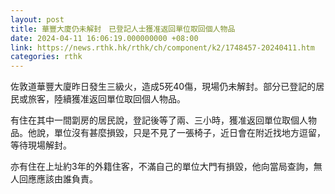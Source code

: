 ```yaml
---
layout: post
title: 華豐大廈仍未解封　已登記人士獲准返回單位取回個人物品
date: 2024-04-11 16:06:19.000000000 +08:00
link: https://news.rthk.hk/rthk/ch/component/k2/1748457-20240411.htm
categories: rthk
---
```


佐敦道華豐大廈昨日發生三級火，造成5死40傷，現場仍未解封。部分已登記的居民或旅客，陸續獲准返回單位取回個人物品。

有住在其中一間劏房的居民說，登記後等了兩、三小時，獲准返回單位取個人物品。他說，單位沒有甚麼損毀，只是不見了一張椅子，近日會在附近找地方逗留，等待現場解封。

亦有住在上址約3年的外籍住客，不滿自己的單位大門有損毀，他向當局查詢，無人回應應該由誰負責。
